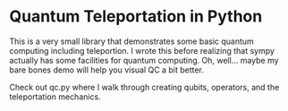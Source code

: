 # Quantum Teleportation in Python

This is a very small library that demonstrates some basic quantum computing including teleportion. I wrote this before realizing that sympy actually has some facilities for quantum computing. Oh, well... maybe my bare bones demo will help you visual QC a bit better.

Check out qc.py where I walk through creating qubits, operators, and the teleportation mechanics.  


